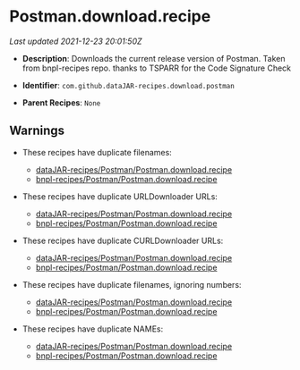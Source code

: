 # Postman.download.recipe

_Last updated 2021-12-23 20:01:50Z_

- **Description**: Downloads the current release version of Postman. Taken from bnpl-recipes repo. thanks to TSPARR for the Code Signature Check

- **Identifier**: `com.github.dataJAR-recipes.download.postman`

- **Parent Recipes**: `None`


## Warnings

- These recipes have duplicate filenames:
    - [dataJAR-recipes/Postman/Postman.download.recipe](/autopkg-dupe-tracker/dataJAR-recipes/Postman/Postman.download.recipe)
    - [bnpl-recipes/Postman/Postman.download.recipe](/autopkg-dupe-tracker/bnpl-recipes/Postman/Postman.download.recipe)

- These recipes have duplicate URLDownloader URLs:
    - [dataJAR-recipes/Postman/Postman.download.recipe](/autopkg-dupe-tracker/dataJAR-recipes/Postman/Postman.download.recipe)
    - [bnpl-recipes/Postman/Postman.download.recipe](/autopkg-dupe-tracker/bnpl-recipes/Postman/Postman.download.recipe)

- These recipes have duplicate CURLDownloader URLs:
    - [dataJAR-recipes/Postman/Postman.download.recipe](/autopkg-dupe-tracker/dataJAR-recipes/Postman/Postman.download.recipe)
    - [bnpl-recipes/Postman/Postman.download.recipe](/autopkg-dupe-tracker/bnpl-recipes/Postman/Postman.download.recipe)

- These recipes have duplicate filenames, ignoring numbers:
    - [dataJAR-recipes/Postman/Postman.download.recipe](/autopkg-dupe-tracker/dataJAR-recipes/Postman/Postman.download.recipe)
    - [bnpl-recipes/Postman/Postman.download.recipe](/autopkg-dupe-tracker/bnpl-recipes/Postman/Postman.download.recipe)

- These recipes have duplicate NAMEs:
    - [dataJAR-recipes/Postman/Postman.download.recipe](/autopkg-dupe-tracker/dataJAR-recipes/Postman/Postman.download.recipe)
    - [bnpl-recipes/Postman/Postman.download.recipe](/autopkg-dupe-tracker/bnpl-recipes/Postman/Postman.download.recipe)